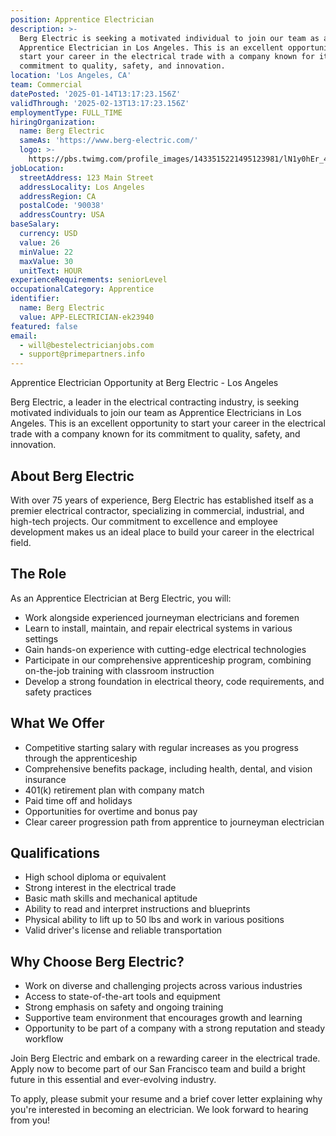 ```yaml
---
position: Apprentice Electrician
description: >-
  Berg Electric is seeking a motivated individual to join our team as an
  Apprentice Electrician in Los Angeles. This is an excellent opportunity to
  start your career in the electrical trade with a company known for its
  commitment to quality, safety, and innovation.
location: 'Los Angeles, CA'
team: Commercial
datePosted: '2025-01-14T13:17:23.156Z'
validThrough: '2025-02-13T13:17:23.156Z'
employmentType: FULL_TIME
hiringOrganization:
  name: Berg Electric
  sameAs: 'https://www.berg-electric.com/'
  logo: >-
    https://pbs.twimg.com/profile_images/1433515221495123981/lN1y0hEr_400x400.png
jobLocation:
  streetAddress: 123 Main Street
  addressLocality: Los Angeles
  addressRegion: CA
  postalCode: '90038'
  addressCountry: USA
baseSalary:
  currency: USD
  value: 26
  minValue: 22
  maxValue: 30
  unitText: HOUR
experienceRequirements: seniorLevel
occupationalCategory: Apprentice
identifier:
  name: Berg Electric
  value: APP-ELECTRICIAN-ek23940
featured: false
email:
  - will@bestelectricianjobs.com
  - support@primepartners.info
---
```


Apprentice Electrician Opportunity at Berg Electric - Los Angeles

Berg Electric, a leader in the electrical contracting industry, is seeking motivated individuals to join our team as Apprentice Electricians in Los Angeles. This is an excellent opportunity to start your career in the electrical trade with a company known for its commitment to quality, safety, and innovation.

## About Berg Electric

With over 75 years of experience, Berg Electric has established itself as a premier electrical contractor, specializing in commercial, industrial, and high-tech projects. Our commitment to excellence and employee development makes us an ideal place to build your career in the electrical field.

## The Role

As an Apprentice Electrician at Berg Electric, you will:

- Work alongside experienced journeyman electricians and foremen
- Learn to install, maintain, and repair electrical systems in various settings
- Gain hands-on experience with cutting-edge electrical technologies
- Participate in our comprehensive apprenticeship program, combining on-the-job training with classroom instruction
- Develop a strong foundation in electrical theory, code requirements, and safety practices

## What We Offer

- Competitive starting salary with regular increases as you progress through the apprenticeship
- Comprehensive benefits package, including health, dental, and vision insurance
- 401(k) retirement plan with company match
- Paid time off and holidays
- Opportunities for overtime and bonus pay
- Clear career progression path from apprentice to journeyman electrician

## Qualifications

- High school diploma or equivalent
- Strong interest in the electrical trade
- Basic math skills and mechanical aptitude
- Ability to read and interpret instructions and blueprints
- Physical ability to lift up to 50 lbs and work in various positions
- Valid driver's license and reliable transportation

## Why Choose Berg Electric?

- Work on diverse and challenging projects across various industries
- Access to state-of-the-art tools and equipment
- Strong emphasis on safety and ongoing training
- Supportive team environment that encourages growth and learning
- Opportunity to be part of a company with a strong reputation and steady workflow

Join Berg Electric and embark on a rewarding career in the electrical trade. Apply now to become part of our San Francisco team and build a bright future in this essential and ever-evolving industry.

To apply, please submit your resume and a brief cover letter explaining why you're interested in becoming an electrician. We look forward to hearing from you!
